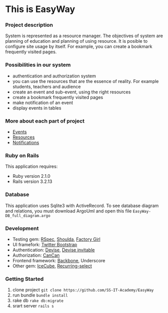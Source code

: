 # This is EasyWay

### Project description

System is represented as a resource manager.
The objectives of system are planning of education and planning of using resource.
It is posible to configure site usage by itself.
For example, you can create a bookmark frequently visited pages.

### Possibilities in our system

* authentication and authorization system
* you can use the resources that are the essence of reality. For example students, teachers and audience
* сreate an event and sub-event, using the right resources
* create a bookmark frequently visited pages
* make notification of an event
* display events in tables

### More about each part of project

* [Events](https://github.com/SS-IT-Academy/EasyWay/wiki/About-Event)
* [Resources](https://github.com/SS-IT-Academy/EasyWay/wiki/Resources)
* [Notifications](https://github.com/SS-IT-Academy/EasyWay/wiki/Notifications)

### Ruby on Rails

This application requires:

* Ruby version 2.1.0
* Rails version 3.2.13

### Database

This application uses Sqlite3 with ActiveRecord.
To see database diagram and relations, you must download ArgoUml and open this file `EasyWay-DB_full_diagram.argo`


### Development

* Testing gem: [RSpec](https://github.com/rspec/rspec-core), [Shoulda](https://github.com/thoughtbot/shoulda), [Factory Girl](https://github.com/thoughtbot/factory_girl)
* UI framefork: [Twitter Bootstrap](https://github.com/seyhunak/twitter-bootstrap-rails)
* Authentication: [Devise](https://github.com/plataformatec/devise), [Devise invitable](https://github.com/scambra/devise_invitable)
* Authorization: [CanCan](https://github.com/ryanb/cancan)
* Frontend framework: [Backbone](https://github.com/codebrew/backbone-rails), Underscore
* Other gem: [IceCube](https://github.com/seejohnrun/ice_cube), [Recurring-select](https://github.com/GetJobber/recurring_select)

### Getting Started

1. clone project `git clone https://github.com/SS-IT-Academy/EasyWay`
2. run bundle `bundle install`
3. rake db `rake db:migrate`
4. srart server `rails s`

